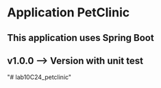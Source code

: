 # Application PetClinic

## This application uses Spring Boot 

## v1.0.0 --> Version with unit test
"# lab10C24_petclinic" 
